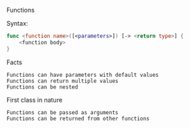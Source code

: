 Functions

Syntax:
```swift
func <function name>([<parameters>]) [-> <return type>] {
	<function body>
}
```

Facts

	Functions can have parameters with default values
    Functions can return multiple values
	Functions can be nested

First class in nature

	Functions can be passed as arguments
    Functions can be returned from other functions

    
